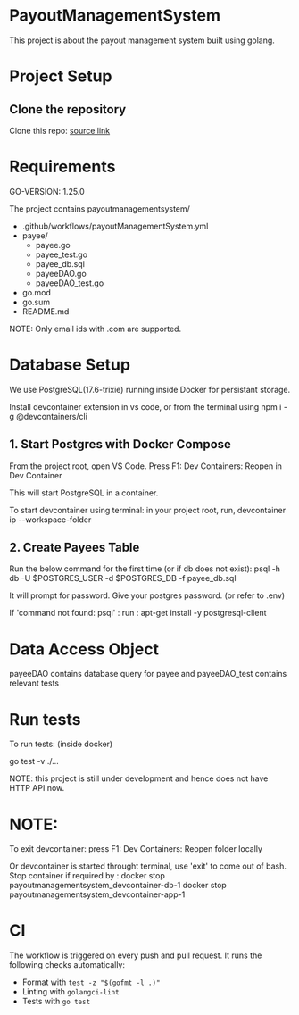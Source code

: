 # PayoutManagementSystem


This project is about the payout management system built using golang.

# Project Setup

## Clone the repository

Clone this repo: <a href = "https://github.com/Swarathmica-infraspec/payout-management-system"> source link  </a>

# Requirements

GO-VERSION: 1.25.0

The project contains payoutmanagementsystem/ <br>
- .github/workflows/payoutManagementSystem.yml <br>
- payee/
  - payee.go <br>
  - payee_test.go <br>
  - payee_db.sql <br>
  - payeeDAO.go <br>
  - payeeDAO_test.go <br>
- go.mod <br>
- go.sum <br>
- README.md <br>


NOTE: Only email ids with .com are supported.



# Database Setup

We use PostgreSQL(17.6-trixie) running inside Docker for persistant storage.

Install devcontainer extension in vs code, or from the terminal using
npm i -g @devcontainers/cli

## 1. Start Postgres with Docker Compose

From the project root, open VS Code. Press F1: Dev Containers: Reopen in Dev Container

This will start PostgreSQL in a container.

To start devcontainer using terminal:
in your project root, run,
devcontainer ip --workspace-folder


## 2. Create Payees Table

Run the below command for the first time (or if db does not exist):
psql -h db -U $POSTGRES_USER -d $POSTGRES_DB -f payee_db.sql

It will prompt for password. Give your postgres password. (or refer to .env)

If 'command not found: psql' : run : apt-get install -y postgresql-client

# Data Access Object

payeeDAO contains database query for payee and payeeDAO_test contains relevant tests

# Run tests

To run tests: (inside docker)

go test -v ./...


NOTE: this project is still under development and hence does not have HTTP API now.

# NOTE:

To exit devcontainer: press F1: Dev Containers: Reopen folder locally

Or devcontainer is started throught terminal, use 'exit' to come out of bash.
Stop container if required by :
docker stop payoutmanagementsystem_devcontainer-db-1
docker stop payoutmanagementsystem_devcontainer-app-1


# CI

The workflow is triggered on every push and pull request.
It runs the following checks automatically:
- Format with `test -z "$(gofmt -l .)"`
- Linting with `golangci-lint`
- Tests with `go test`
